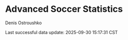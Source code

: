 # Advanced Soccer Statistics
Denis Ostroushko

<!-- gfm -->

Last successful data update: 2025-09-30 15:17:31 CST
